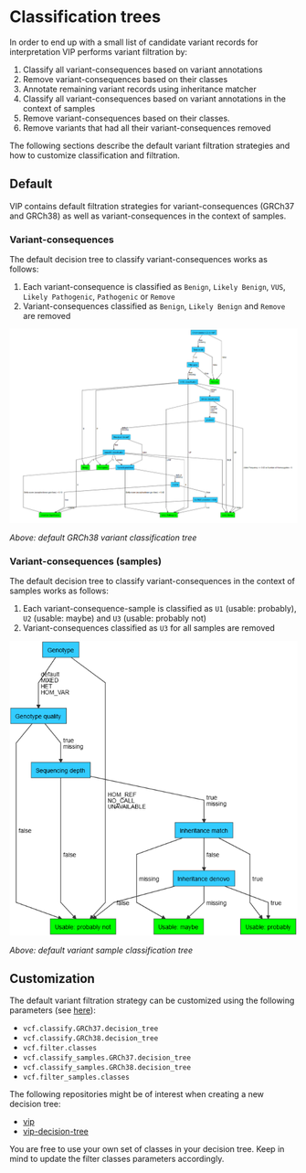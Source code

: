 # Classification trees
In order to end up with a small list of candidate variant records for interpretation VIP performs variant filtration by:

1. Classify all variant-consequences based on variant annotations
2. Remove variant-consequences based on their classes
3. Annotate remaining variant records using inheritance matcher
4. Classify all variant-consequences based on variant annotations in the context of samples
5. Remove variant-consequences based on their classes.
6. Remove variants that had all their variant-consequences removed

The following sections describe the default variant filtration strategies and how to customize classification and filtration.

## Default
VIP contains default filtration strategies for variant-consequences (GRCh37 and GRCh38) as well as variant-consequences in the context of samples. 

### Variant-consequences
The default decision tree to classify variant-consequences works as follows:

1. Each variant-consequence is classified as `Benign`, `Likely Benign`, `VUS`, `Likely Pathogenic`, `Pathogenic` or `Remove`
2. Variant-consequences classified as `Benign`, `Likely Benign` and `Remove` are removed

![Default classification tree](../img/GRCh38_decision_tree.png)

*Above: default GRCh38 variant classification tree*

### Variant-consequences (samples)
The default decision tree to classify variant-consequences in the context of samples works as follows:

1. Each variant-consequence-sample is classified as `U1` (usable: probably), `U2` (usable: maybe) and `U3` (usable: probably not)
2. Variant-consequences classified as `U3` for all samples are removed
 
![Default variant-sample classification tree](../img/sample_decision_tree.png)

*Above: default variant sample classification tree*

## Customization
The default variant filtration strategy can be customized using the following parameters (see [here](../usage/config.md#parameters)):

- `vcf.classify.GRCh37.decision_tree`
- `vcf.classify.GRCh38.decision_tree`
- `vcf.filter.classes`
- `vcf.classify_samples.GRCh37.decision_tree`
- `vcf.classify_samples.GRCh38.decision_tree`
- `vcf.filter_samples.classes`

The following repositories might be of interest when creating a new decision tree:

- [vip](https://github.com/molgenis/vip/tree/main/resources)
- [vip-decision-tree](https://github.com/molgenis/vip-decision-tree)

You are free to use your own set of classes in your decision tree. Keep in mind to update the filter classes parameters accordingly.  
